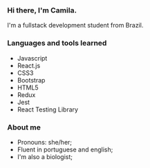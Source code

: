 ### Hi there, I'm Camila.

I'm a fullstack development student from Brazil.

### Languages and tools learned

- Javascript
- React.js
- CSS3
- Bootstrap
- HTML5
- Redux
- Jest
- React Testing Library

### About me

- Pronouns: she/her;
- Fluent in portuguese and english;
- I'm also a biologist;
